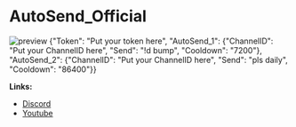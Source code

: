 # AutoSend_Official
![preview](https://github.com/Zseni-Verified/AutoSend_Official/blob/main/AutoSend.png?raw=true)
{"Token": "Put your token here", 
  "AutoSend_1": {"ChannelID": "Put your ChannelID here", "Send": "!d bump", "Cooldown": "7200"}, 
  "AutoSend_2": {"ChannelID": "Put your ChannelID here", "Send": "pls daily", "Cooldown": "86400"}}

**Links:**
* [Discord](https://discord.gg/SXng95f)
* [Youtube](http://bit.ly/Zseni-Youtube)
